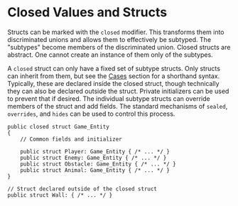 # Closed Values and Structs

Structs can be marked with the `closed` modifier. This transforms them into discriminated
unions and allows them to effectively be subtyped. The "subtypes" become members of the
discriminated union. Closed structs are abstract. One cannot create an instance of them
only of the subtypes.

A `closed` struct can only have a fixed set of subtype structs. Only structs can inherit from them,
but see the [Cases](cases.md) section for a shorthand syntax. Typically, these are declared inside
the closed struct, though technically they can also be declared outside the struct. Private
initializers can be used to prevent that if desired. The individual subtype structs can override
members of the struct and add fields. The standard mechanisms of `sealed`, `overrides`, and `hides`
can be used to control this process.

```azoth
public closed struct Game_Entity
{
    // Common fields and initializer

    public struct Player: Game_Entity { /* ... */ }
    public struct Enemy: Game_Entity { /* ... */ }
    public struct Obstacle: Game_Entity { /* ... */ }
    public struct Animal: Game_Entity { /* ... */ }
}

// Struct declared outside of the closed struct
public struct Wall: { /* ... */ }
```
